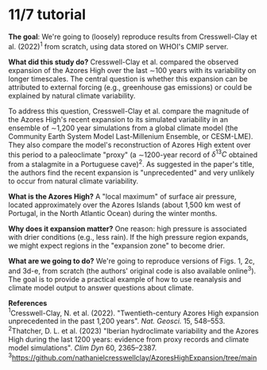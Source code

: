 # 11/7 tutorial

__The goal__:  We're going to (loosely) reproduce results from Cresswell-Clay et al. (2022)$^1$ from scratch, using data stored on WHOI's CMIP server. 

__What did this study do?__  Cresswell-Clay et al. compared the observed expansion of the Azores High over the last $\sim$100 years with its variability on longer timescales. The central question is whether this expansion can be attributed to external forcing (e.g., greenhouse gas emissions) or could be explained by natural climate variability.

To address this question, Cresswell-Clay et al. compare the magnitude of the Azores High's recent expansion to its simulated variability in an ensemble of $\sim$1,200 year simulations from a global climate model (the Community Earth System Model Last-Millenium Ensemble, or CESM-LME). They also compare the model's reconstruction of Azores High extent over this period to a paleoclimate "proxy" (a $\sim$1200-year record of $\delta^{13}C$ obtained from a stalagmite in a Portuguese cave)$^2$. As suggested in the paper's title, the authors find the recent expansion is "unprecedented" and very unlikely to occur from natural climate variability.

__What is the Azores High?__ A "local maximum" of surface air pressure, located approximately over the Azores Islands (about 1,500 km west of Portugal, in the North Atlantic Ocean) during the winter months. 

__Why does it expansion matter?__ One reason: high pressure is associated with drier conditions (e.g., less rain). If the high pressure region expands, we might expect regions in the "expansion zone" to become drier.

__What are we going to do?__ We're going to reproduce versions of Figs. 1, 2c, and 3d-e, from scratch (the authors' original code is also available online$^3$). The goal is to provide a practical example of how to use reanalysis and climate model output to answer questions about climate. 

__References__  
$^1$Cresswell-Clay, N. et al. (2022). "Twentieth-century Azores High expansion unprecedented in the past 1,200 years". *Nat. Geosci.* 15, 548–553.  
$^2$Thatcher, D. L. et al. (2023) "Iberian hydroclimate variability and the Azores High during the last 1200 years: evidence from proxy records and climate model simulations". *Clim Dyn* 60, 2365–2387.  
$^3$https://github.com/nathanielcresswellclay/AzoresHighExpansion/tree/main


```{tableofcontents}
```
